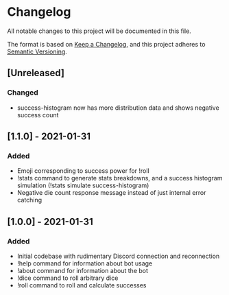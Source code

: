 # Changelog
All notable changes to this project will be documented in this file.

The format is based on [Keep a Changelog](https://keepachangelog.com/en/1.0.0/),
and this project adheres to [Semantic Versioning](https://semver.org/spec/v2.0.0.html).

## [Unreleased]
### Changed
- success-histogram now has more distribution data and shows negative success count

## [1.1.0] - 2021-01-31
### Added
- Emoji corresponding to success power for !roll
- !stats command to generate stats breakdowns, and a success histogram simulation (!stats simulate success-histogram)
- Negative die count response message instead of just internal error catching

## [1.0.0] - 2021-01-31
### Added
- Initial codebase with rudimentary Discord connection and reconnection
- !help command for information about bot usage
- !about command for information about the bot
- !dice command to roll arbitrary dice
- !roll command to roll and calculate successes
